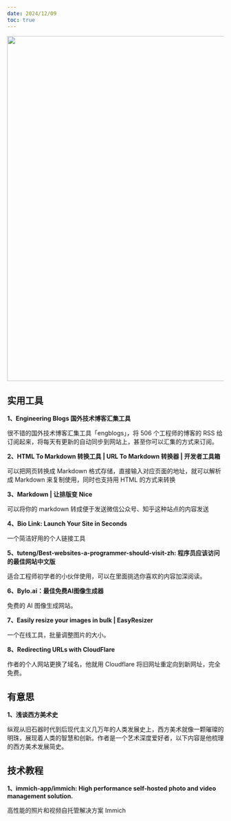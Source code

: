```yaml
---
date: 2024/12/09
toc: true
---
```


<img src="https://codethoughts.io/processed_images/Screenshot_2024-07-08_at_16.18.43.9aba6deda1438274.png" width="800" />

## 实用工具
**1、Engineering Blogs 国外技术博客汇集工具**

很不错的国外技术博客汇集工具「engblogs」，将 506 个工程师的博客的 RSS 给订阅起来，将每天有更新的自动同步到网站上，甚至你可以汇集的方式来订阅。



**2、HTML To Markdown 转换工具 | URL To Markdown 转换器 | 开发者工具箱**

可以把网页转换成 Markdown 格式存储，直接输入对应页面的地址，就可以解析成 Markdown 来复制使用，同时也支持用 HTML 的方式来转换



**3、Markdown | 让排版变 Nice**

可以将你的 markdown 转成便于发送微信公众号、知乎这种站点的内容发送



**4、Bio Link: Launch Your Site in Seconds**

一个简洁好用的个人链接工具



**5、tuteng/Best-websites-a-programmer-should-visit-zh: 程序员应该访问的最佳网站中文版**

适合工程师初学者的小伙伴使用，可以在里面挑选你喜欢的内容加深阅读。



**6、Bylo.ai：最佳免费AI图像生成器**

免费的 AI 图像生成网站。



**7、Easily resize your images in bulk | EasyResizer**

一个在线工具，批量调整图片的大小。



**8、Redirecting URLs with CloudFlare**

作者的个人网站更换了域名，他就用 Cloudflare 将旧网址重定向到新网址，完全免费。



## 有意思
**1、浅谈西方美术史**

纵观从旧石器时代到后现代主义几万年的人类发展史上，西方美术就像一颗璀璨的明珠，展现着人类的智慧和创新。作者是一个艺术深度爱好者，以下内容是他梳理的西方美术发展简史。



## 技术教程
**1、immich-app/immich: High performance self-hosted photo and video management solution.**

高性能的照片和视频自托管解决方案 Immich



